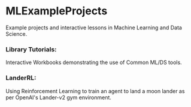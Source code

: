 # MLExampleProjects

Example projects and interactive lessons in Machine Learning and Data Science.

### Library Tutorials:
Interactive Workbooks demonstrating the use of Common ML/DS tools.

### LanderRL:
Using Reinforcement Learning to train an agent to land a moon lander as per OpenAI's Lander-v2 gym environment.
